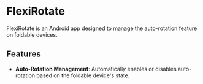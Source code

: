 # FlexiRotate

FlexiRotate is an Android app designed to manage the auto-rotation feature on foldable devices.

## Features

- **Auto-Rotation Management**: Automatically enables or disables auto-rotation based on the foldable device's state.


